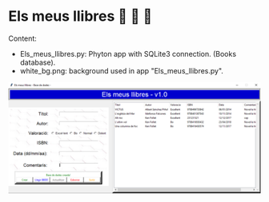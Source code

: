 # Els meus llibres :blue_book: :orange_book: :green_book:

Content:
* Els_meus_llibres.py: Phyton app with SQLite3 connection. (Books database).
* white_bg.png: background used in app "Els_meus_llibres.py".

![](/images/Els_meus_llibres.png)
